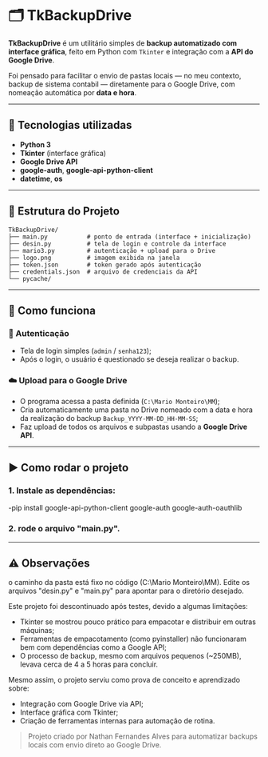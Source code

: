 # 🗂️ TkBackupDrive

**TkBackupDrive** é um utilitário simples de **backup automatizado com interface gráfica**, feito em Python com `Tkinter` e integração com a **API do Google Drive**.

Foi pensado para facilitar o envio de pastas locais — no meu contexto, backup de sistema contabil — diretamente para o Google Drive, com nomeação automática por **data e hora**.

---

## 🔧 Tecnologias utilizadas

- **Python 3**
- **Tkinter** (interface gráfica)
- **Google Drive API**
- **google-auth**, **google-api-python-client**
- **datetime**, **os**

---

## 📁 Estrutura do Projeto

```plaintext
TkBackupDrive/
├── main.py           # ponto de entrada (interface + inicialização)
├── desin.py          # tela de login e controle da interface
├── mario3.py         # autenticação + upload para o Drive
├── logo.png          # imagem exibida na janela
├── token.json        # token gerado após autenticação
├── credentials.json  # arquivo de credenciais da API
└── pycache/
```


---

## 🧠 Como funciona

### 🔐 Autenticação

- Tela de login simples (`admin` / `senha123`);
- Após o login, o usuário é questionado se deseja realizar o backup.

### ☁️ Upload para o Google Drive

- O programa acessa a pasta definida (`C:\Mario Monteiro\MM`);
- Cria automaticamente uma pasta no Drive nomeado com a data e hora da realização do backup `Backup_YYYY-MM-DD_HH-MM-SS`;
- Faz upload de todos os arquivos e subpastas usando a **Google Drive API**.

---

## ▶️ Como rodar o projeto

### 1. Instale as dependências:

-pip install google-api-python-client google-auth google-auth-oauthlib

### 2. rode o arquivo "main.py".

---

## ⚠️ Observações 
o caminho da pasta está fixo no código (C:\Mario Monteiro\MM). Edite os arquivos "desin.py" e "main.py" para apontar para o diretório desejado.

Este projeto foi descontinuado após testes, devido a algumas limitações:

- Tkinter se mostrou pouco prático para empacotar e distribuir em outras máquinas;
- Ferramentas de empacotamento (como pyinstaller) não funcionaram bem com dependências como a Google API;
- O processo de backup, mesmo com arquivos pequenos (~250MB), levava cerca de 4 a 5 horas para concluir.

Mesmo assim, o projeto serviu como prova de conceito e aprendizado sobre:

- Integração com Google Drive via API;
- Interface gráfica com Tkinter;
- Criação de ferramentas internas para automação de rotina.


> Projeto criado por Nathan Fernandes Alves para automatizar backups locais com envio direto ao Google Drive.
